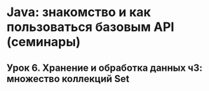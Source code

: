 # Java: знакомство и как пользоваться базовым API (семинары)

## Урок 6. Хранение и обработка данных ч3: множество коллекций Set
